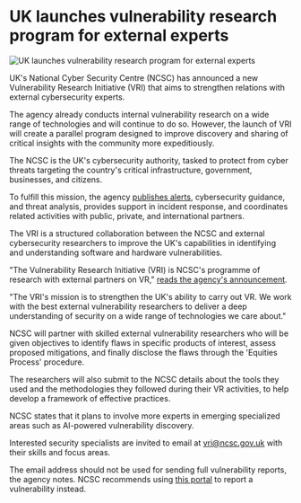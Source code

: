 # UK launches vulnerability research program for external experts

![UK launches vulnerability research program for external experts](https://www.bleepstatic.com/content/hl-images/2022/01/25/UK_NCSC.jpg)

UK's National Cyber Security Centre (NCSC) has announced a new Vulnerability Research Initiative (VRI) that aims to strengthen relations with external cybersecurity experts.

The agency already conducts internal vulnerability research on a wide range of technologies and will continue to do so. However, the launch of VRI will create a parallel program designed to improve discovery and sharing of critical insights with the community more expeditiously.

The NCSC is the UK's cybersecurity authority, tasked to protect from cyber threats targeting the country's critical infrastructure, government, businesses, and citizens.

To fulfill this mission, the agency [publishes alerts](https://www.bleepingcomputer.com/news/security/uk-ncsc-cyberattacks-impacting-uk-retailers-are-a-wake-up-call/), cybersecurity guidance, and threat analysis, provides support in incident response, and coordinates related activities with public, private, and international partners.

The VRI is a structured collaboration between the NCSC and external cybersecurity researchers to improve the UK's capabilities in identifying and understanding software and hardware vulnerabilities.

"The Vulnerability Research Initiative (VRI) is NCSC's programme of research with external partners on VR," [reads the agency's announcement](https://www.ncsc.gov.uk/information/engaging-the-vulnerability-research-community-through-the-vulnerability-research-initiative).

"The VRI's mission is to strengthen the UK's ability to carry out VR. We work with the best external vulnerability researchers to deliver a deep understanding of security on a wide range of technologies we care about.​"

NCSC will partner with skilled external vulnerability researchers who will be given objectives to identify flaws in specific products of interest, assess proposed mitigations, and finally disclose the flaws through the 'Equities Process' procedure.

The researchers will also submit to the NCSC details about the tools they used and the methodologies they followed during their VR activities, to help develop a framework of effective practices.

NCSC states that it plans to involve more experts in emerging specialized areas such as AI-powered vulnerability discovery.

Interested security specialists are invited to email at vri@ncsc.gov.uk with their skills and focus areas.

The email address should not be used for sending full vulnerability reports, the agency notes. NCSC recommends using [this portal](https://www.ncsc.gov.uk/information/vulnerability-reporting) to report a vulnerability instead.
